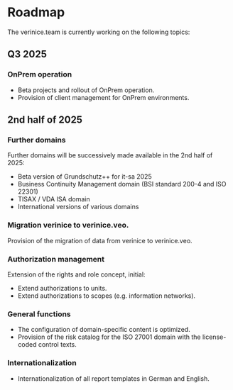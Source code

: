 <!-- © 2025 The Project Contributors - see AUTHORS.txt -->
# Roadmap

The verinice.team is currently working on the following topics:

## Q3 2025

### OnPrem operation

- Beta projects and rollout of OnPrem operation.
- Provision of client management for OnPrem environments. <!-- &172 -->

## 2nd half of 2025

### Further domains

Further domains will be successively made available in the 2nd half of 2025:

- Beta version of Grundschutz++ for it-sa 2025
- Business Continuity Management domain (BSI standard 200-4 and ISO 22301)
- TISAX / VDA ISA domain
- International versions of various domains

### Migration verinice to verinice.veo.

Provision of the migration of data from verinice to verinice.veo.

### Authorization management

Extension of the rights and role concept, initial:
- Extend authorizations to units. <!-- &177 -->
- Extend authorizations to scopes (e.g. information networks). <!-- &178 -->

### General functions

- The configuration of domain-specific content is optimized.
- Provision of the risk catalog for the ISO 27001 domain with the license-coded control texts.

### Internationalization

- Internationalization of all report templates in German and English.
